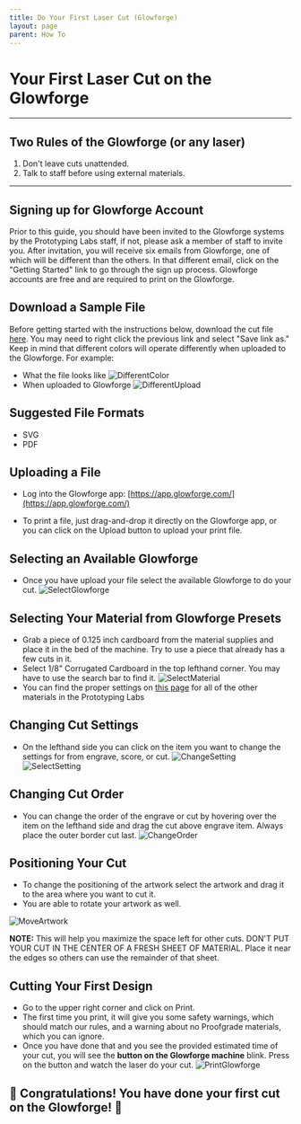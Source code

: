 ```yaml
---
title: Do Your First Laser Cut (Glowforge)
layout: page
parent: How To
---
```


# Your First Laser Cut on the Glowforge

---
## Two Rules of the Glowforge (or any laser)

1. Don't leave cuts unattended.
1. Talk to staff before using external materials.

---

## Signing up for Glowforge Account
Prior to this guide, you should have been invited to the Glowforge systems by the Prototyping Labs staff, if not, please ask a member of staff to invite you. After invitation, you will receive six emails from Glowforge, one of which will be different than the others. In that different email, click on the "Getting Started" link to go through the sign up process. Glowforge accounts are free and are required to print on the Glowforge.

## Download a Sample File

Before getting started with the instructions below, download the cut file [here](/assets/images/first_laser_cut/gix_first_cut.svg). You may need to right click the previous link and select "Save link as." Keep in mind that different colors will operate differently when uploaded to the Glowforge. For example:

- What the file looks like
  ![DifferentColor](/assets/images/first_laser_cut/different_color.png)
- When uploaded to Glowforge
  ![DifferentUpload](/assets/images/first_laser_cut/uploaded_file.jpg)

## Suggested File Formats

- SVG
- PDF

## Uploading a File

- Log into the Glowforge app: [https://app.glowforge.com/](https://app.glowforge.com/)

- To print a file, just drag-and-drop it directly on the Glowforge app, or you can click on the Upload button to upload your print file.

## Selecting an Available Glowforge

- Once you have upload your file select the available Glowforge to do your cut.
  ![SelectGlowforge](/assets/images/first_laser_cut/select_glowforge.gif)

## Selecting Your Material from Glowforge Presets

- Grab a piece of 0.125 inch cardboard from the material supplies and place it in the bed of the machine. Try to use a piece that already has a few cuts in it.
- Select 1/8" Corrugated Cardboard in the top lefthand corner. You may have to use the search bar to find it.
  ![SelectMaterial](/assets/images/first_laser_cut/select_material.png)
- You can find the proper settings on [this page](../tools/lasers/glowforge.html) for all of the other materials in the Prototyping Labs

## Changing Cut Settings

- On the lefthand side you can click on the item you want to change the settings for from engrave, score, or cut.
  ![ChangeSetting](/assets/images/first_laser_cut/change_settings.png)
  ![SelectSetting](/assets/images/first_laser_cut/select_settings.jpg)

## Changing Cut Order

- You can change the order of the engrave or cut by hovering over the item on the lefthand side and drag the cut above engrave item. Always place the outer border cut last.
  ![ChangeOrder](/assets/images/first_laser_cut/change_order.gif)

## Positioning Your Cut

- To change the positioning of the artwork select the artwork and drag it to the area where you want to cut it.
- You are able to rotate your artwork as well.

![MoveArtwork](/assets/images/first_laser_cut/move_artwork.gif)

**NOTE:** This will help you maximize the space left for other cuts. DON'T PUT YOUR CUT IN THE CENTER OF A FRESH SHEET OF MATERIAL. Place it near the edges so others can use the remainder of that sheet.

## Cutting Your First Design

- Go to the upper right corner and click on Print.
- The first time you print, it will give you some safety warnings, which should match our rules, and a warning about no Proofgrade materials, which you can ignore.
- Once you have done that and you see the provided estimated time of your cut, you will see the **button on the Glowforge machine** blink. Press on the button and watch the laser do your cut.
  ![PrintGlowforge](/assets/images/first_laser_cut/print_glowforge.gif)

## 🎉 **Congratulations! You have done your first cut on the Glowforge!** 🎉
